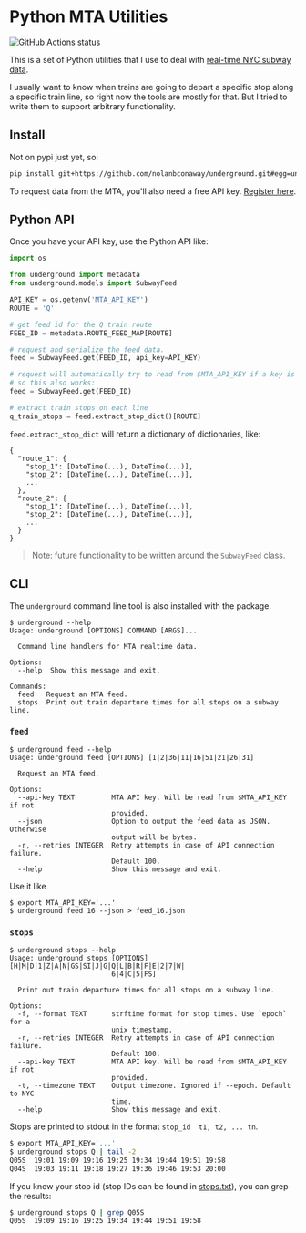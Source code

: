 # Python MTA Utilities

[![GitHub Actions status](https://github.com/nolanbconaway/underground/workflows/Main%20Workflow/badge.svg)](https://github.com/nolanbconaway/underground/actions)

This is a set of Python utilities that I use to deal with [real-time NYC subway data](https://datamine.mta.info/).

I usually want to know when trains are going to depart a specific stop along a specific train line, so right now the tools are mostly for that. But I tried to write them to support arbitrary functionality.

## Install

Not on pypi just yet, so:

```sh
pip install git+https://github.com/nolanbconaway/underground.git#egg=underground
```

To request data from the MTA, you'll also need a free API key. [Register here](https://datamine.mta.info/user/register).

## Python API

Once you have your API key, use the Python API like:

```python
import os

from underground import metadata
from underground.models import SubwayFeed

API_KEY = os.getenv('MTA_API_KEY')
ROUTE = 'Q'

# get feed id for the Q train route
FEED_ID = metadata.ROUTE_FEED_MAP[ROUTE]

# request and serialize the feed data.
feed = SubwayFeed.get(FEED_ID, api_key=API_KEY)

# request will automatically try to read from $MTA_API_KEY if a key is not provided,
# so this also works:
feed = SubwayFeed.get(FEED_ID)

# extract train stops on each line
q_train_stops = feed.extract_stop_dict()[ROUTE]
```

`feed.extract_stop_dict` will return a dictionary of dictionaries, like:

```
{
  "route_1": {
    "stop_1": [DateTime(...), DateTime(...)],
    "stop_2": [DateTime(...), DateTime(...)],
    ...
  },
  "route_2": {
    "stop_1": [DateTime(...), DateTime(...)],
    "stop_2": [DateTime(...), DateTime(...)],
    ...
  }
}
```

> Note: future functionality to be written around the `SubwayFeed` class.

## CLI

The `underground` command line tool is also installed with the package.

```
$ underground --help                                
Usage: underground [OPTIONS] COMMAND [ARGS]...

  Command line handlers for MTA realtime data.

Options:
  --help  Show this message and exit.

Commands:
  feed   Request an MTA feed.
  stops  Print out train departure times for all stops on a subway line.
```

### `feed`

```
$ underground feed --help
Usage: underground feed [OPTIONS] [1|2|36|11|16|51|21|26|31]

  Request an MTA feed.

Options:
  --api-key TEXT         MTA API key. Will be read from $MTA_API_KEY if not
                         provided.
  --json                 Option to output the feed data as JSON. Otherwise
                         output will be bytes.
  -r, --retries INTEGER  Retry attempts in case of API connection failure.
                         Default 100.
  --help                 Show this message and exit.
```

Use it like

```
$ export MTA_API_KEY='...'
$ underground feed 16 --json > feed_16.json
```

### `stops`

```
$ underground stops --help
Usage: underground stops [OPTIONS] [H|M|D|1|Z|A|N|GS|SI|J|G|Q|L|B|R|F|E|2|7|W|
                         6|4|C|5|FS]

  Print out train departure times for all stops on a subway line.

Options:
  -f, --format TEXT      strftime format for stop times. Use `epoch` for a
                         unix timestamp.
  -r, --retries INTEGER  Retry attempts in case of API connection failure.
                         Default 100.
  --api-key TEXT         MTA API key. Will be read from $MTA_API_KEY if not
                         provided.
  -t, --timezone TEXT    Output timezone. Ignored if --epoch. Default to NYC
                         time.
  --help                 Show this message and exit.
```

Stops are printed to stdout in the format `stop_id  t1, t2, ... tn`.

```sh
$ export MTA_API_KEY='...'
$ underground stops Q | tail -2
Q05S  19:01 19:09 19:16 19:25 19:34 19:44 19:51 19:58
Q04S  19:03 19:11 19:18 19:27 19:36 19:46 19:53 20:00
```

If you know your stop id (stop IDs can be found in [stops.txt](http://web.mta.info/developers/data/nyct/subway/google_transit.zip)), you can grep the results:

```sh
$ underground stops Q | grep Q05S
Q05S  19:09 19:16 19:25 19:34 19:44 19:51 19:58
```
